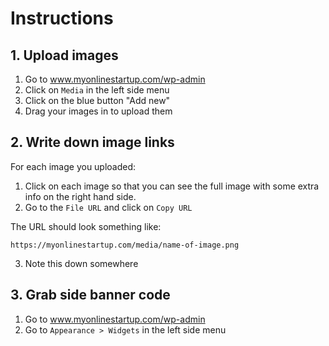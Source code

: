# Instructions

## 1. Upload images
1. Go to www.myonlinestartup.com/wp-admin
2. Click on `Media` in the left side menu
3. Click on the blue button "Add new"
4. Drag your images in to upload them

## 2. Write down image links
For each image you uploaded:
1. Click on each image so that you can see the full image with some extra info on the right hand side.
2. Go to the `File URL` and click on `Copy URL`

The URL should look something like:
```
https://myonlinestartup.com/media/name-of-image.png
```
3. Note this down somewhere

## 3. Grab side banner code
1. Go to www.myonlinestartup.com/wp-admin
2. Go to `Appearance > Widgets` in the left side menu